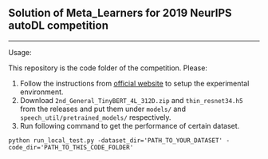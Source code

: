 ## Solution of Meta_Learners for 2019 NeurIPS autoDL competition

---
Usage:

This repository is the code folder of the competition. Please:
1. Follow the instructions from [official website](https://github.com/zhengying-liu/autodl_starting_kit_stable) to setup the experimental environment.
2. Download `2nd_General_TinyBERT_4L_312D.zip` and `thin_resnet34.h5` from the releases and put them under `models/` and `speech_util/pretrained_models/` respectively.
3. Run following command to 
get the performance of certain dataset.


```
python run_local_test.py -dataset_dir='PATH_TO_YOUR_DATASET' -code_dir='PATH_TO_THIS_CODE_FOLDER'
```